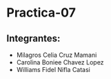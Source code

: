 # Practica-07
## Integrantes:

* Milagros Celia Cruz Mamani
* Carolina Boniee Chavez Lopez
* Williams Fidel Nifla Catasi

